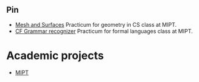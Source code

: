 ## Pin

- [Mesh and Surfaces](mipt/gcs/mesh)
  Practicum for geometry in CS class at MIPT.
- [CF Grammar recognizer](mipt/formal_languages/grammar_practicum)
  Practicum for formal languages class at MIPT.

# Academic projects

* [MIPT](mipt)
